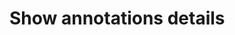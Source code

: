 # Show annotations details

<ClientOnly>
<div style="display: grid;
  grid-template-columns: repeat(2, 1fr);">
    <div id="annotated-text"></div>
    <div id="annotated-text--details" style="display: flex; flex-direction: column; gap:8px"></div>
</div>

<script setup>
//
import { textWithChunks } from "@demo";

textWithChunks('annotated-text', 'annotated-text--details')

</script>
</ClientOnly>
